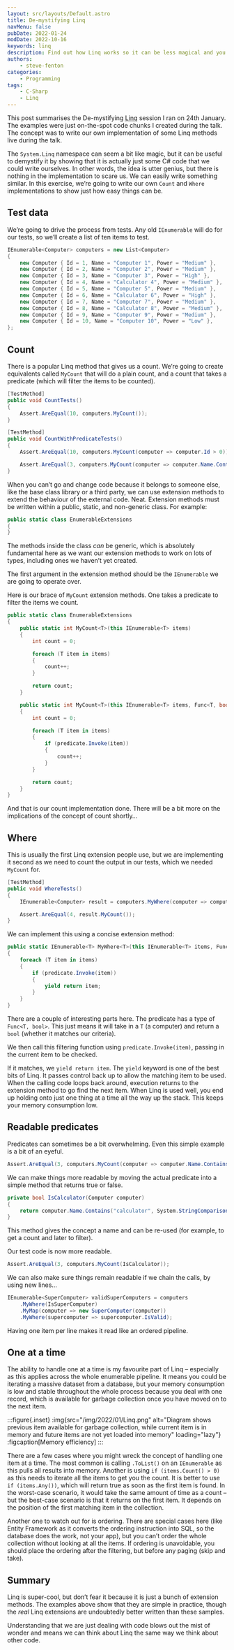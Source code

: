 ```yaml
---
layout: src/layouts/Default.astro
title: De-mystifying Linq
navMenu: false
pubDate: 2022-01-24
modDate: 2022-10-16
keywords: linq
description: Find out how Linq works so it can be less magical and you can use similar patterns in your own applications.
authors:
    - steve-fenton
categories:
    - Programming
tags:
    - C-Sharp
    - Linq
---
```


This post summarises the De-mystifying <abbr title="Language integrated queries">Linq</abbr> session I ran on 24th January. The examples were just on-the-spot code chunks I created during the talk. The concept was to write our own implementation of some Linq methods live during the talk.

The `System.Linq` namespace can seem a bit like magic, but it can be useful to demystify it by showing that it is actually just some C# code that we could write ourselves. In other words, the idea is utter genius, but there is nothing in the implementation to scare us. We can easily write something similar. In this exercise, we’re going to write our own `Count` and `Where` implementations to show just how easy things can be.

## Test data

We’re going to drive the process from tests. Any old `IEnumerable` will do for our tests, so we’ll create a list of ten items to test.

```csharp
IEnumerable<Computer> computers = new List<Computer>
{
    new Computer { Id = 1, Name = "Computer 1", Power = "Medium" },
    new Computer { Id = 2, Name = "Computer 2", Power = "Medium" },
    new Computer { Id = 3, Name = "Computer 3", Power = "High" },
    new Computer { Id = 4, Name = "Calculator 4", Power = "Medium" },
    new Computer { Id = 5, Name = "Computer 5", Power = "Medium" },
    new Computer { Id = 6, Name = "Calculator 6", Power = "High" },
    new Computer { Id = 7, Name = "Computer 7", Power = "Medium" },
    new Computer { Id = 8, Name = "Calculator 8", Power = "Medium" },
    new Computer { Id = 9, Name = "Computer 9", Power = "Medium" },
    new Computer { Id = 10, Name = "Computer 10", Power = "Low" },
};
```

## Count

There is a popular Linq method that gives us a count. We’re going to create equivalents called `MyCount` that will do a plain count, and a count that takes a predicate (which will filter the items to be counted).

```csharp
[TestMethod]
public void CountTests()
{
    Assert.AreEqual(10, computers.MyCount());
}

[TestMethod]
public void CountWithPredicateTests()
{
    Assert.AreEqual(10, computers.MyCount(computer => computer.Id > 0));

    Assert.AreEqual(3, computers.MyCount(computer => computer.Name.Contains("calculator", System.StringComparison.InvariantCultureIgnoreCase)));
}
```

When you can’t go and change code because it belongs to someone else, like the base class library or a third party, we can use extension methods to extend the behaviour of the external code. Neat. Extension methods must be written within a public, static, and non-generic class. For example:

```csharp
public static class EnumerableExtensions
{
}
```

The methods inside the class *can* be generic, which is absolutely fundamental here as we want our extension methods to work on lots of types, including ones we haven’t yet created.

The first argument in the extension method should be the `IEnumerable` we are going to operate over.

Here is our brace of `MyCount` extension methods. One takes a predicate to filter the items we count.

```csharp
public static class EnumerableExtensions
{
    public static int MyCount<T>(this IEnumerable<T> items)
    {
        int count = 0;

        foreach (T item in items)
        {
            count++;
        }

        return count;
    }

    public static int MyCount<T>(this IEnumerable<T> items, Func<T, bool> predicate)
    {
        int count = 0;

        foreach (T item in items)
        {
            if (predicate.Invoke(item))
            {
                count++;
            }
        }

        return count;
    }
}
```

And that is our count implementation done. There will be a bit more on the implications of the concept of count shortly…

## Where

This is usually the first Linq extension people use, but we are implementing it second as we need to count the output in our tests, which we needed `MyCount` for.

```csharp
[TestMethod]
public void WhereTests()
{
    IEnumerable<Computer> result = computers.MyWhere(computer => computer.Id > 6);

    Assert.AreEqual(4, result.MyCount());
}
```

We can implement this using a concise extension method:

```csharp
public static IEnumerable<T> MyWhere<T>(this IEnumerable<T> items, Func<T, bool> predicate)
{
    foreach (T item in items)
    {
        if (predicate.Invoke(item))
        {
            yield return item;
        }
    }
}
```

There are a couple of interesting parts here. The predicate has a type of `Func<T, bool>`. This just means it will take in a `T` (a computer) and return a `bool` (whether it matches our criteria).

We then call this filtering function using `predicate.Invoke(item)`, passing in the current item to be checked.

If it matches, we `yield return item`. The `yield` keyword is one of the best bits of Linq. It passes control back up to allow the matching item to be used. When the calling code loops back around, execution returns to the extension method to go find the next item. When Linq is used well, you end up holding onto just one thing at a time all the way up the stack. This keeps your memory consumption low.

## Readable predicates

Predicates can sometimes be a bit overwhelming. Even this simple example is a bit of an eyeful.

```csharp
Assert.AreEqual(3, computers.MyCount(computer => computer.Name.Contains("calculator", System.StringComparison.InvariantCultureIgnoreCase)));
```

We can make things more readable by moving the actual predicate into a simple method that returns true or false.

```csharp
private bool IsCalculator(Computer computer)
{
    return computer.Name.Contains("calculator", System.StringComparison.InvariantCultureIgnoreCase);
}
```

This method gives the concept a name and can be re-used (for example, to get a count and later to filter).

Our test code is now more readable.

```csharp
Assert.AreEqual(3, computers.MyCount(IsCalculator));
```

We can also make sure things remain readable if we chain the calls, by using new lines…

```csharp
IEnumerable<SuperComputer> validSuperComputers = computers
    .MyWhere(IsSuperComputer)
    .MyMap(computer => new SuperComputer(computer))
    .MyWhere(supercomputer => supercomputer.IsValid);
```

Having one item per line makes it read like an ordered pipeline.

## One at a time

The ability to handle one at a time is my favourite part of Linq – especially as this applies across the whole enumerable pipeline. It means you could be iterating a massive dataset from a database, but your memory consumption is low and stable throughout the whole process because you deal with one record, which is available for garbage collection once you have moved on to the next item.

:::figure{.inset}
:img{src="/img/2022/01/Linq.png" alt="Diagram shows previous item available for garbage collection, while current item is in memory and future items are not yet loaded into memory" loading="lazy"}
:figcaption[Memory efficiency]
:::

There are a few cases where you might wreck the concept of handling one item at a time. The most common is calling `.ToList()` on an `IEnumerable` as this pulls all results into memory. Another is using `if (items.Count() > 0)` as this needs to iterate all the items to get you the count. It is better to use `if (items.Any())`, which will return true as soon as the first item is found. In the worst-case scenario, it would take the same amount of time as a count – but the best-case scenario is that it returns on the first item. It depends on the position of the first matching item in the collection.

Another one to watch out for is ordering. There are special cases here (like Entity Framework as it converts the ordering instruction into SQL, so the database does the work, not your app), but you can’t order the whole collection without looking at all the items. If ordering is unavoidable, you should place the ordering after the filtering, but before any paging (skip and take).

## Summary

Linq is super-cool, but don’t fear it because it is just a bunch of extension methods. The examples above show that they are simple in practice, though the *real* Linq extensions are undoubtedly better written than these samples.

Understanding that we are just dealing with code blows out the mist of wonder and means we can think about Linq the same way we think about other code.